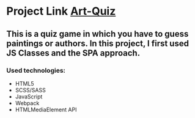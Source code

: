 # Project Link [Art-Quiz]()

## This is a quiz game in which you have to guess paintings or authors. In this project, I first used JS Classes and the SPA approach.

### Used technologies: 

- HTML5
- SCSS/SASS
- JavaScript
- Webpack
- HTMLMediaElement API
